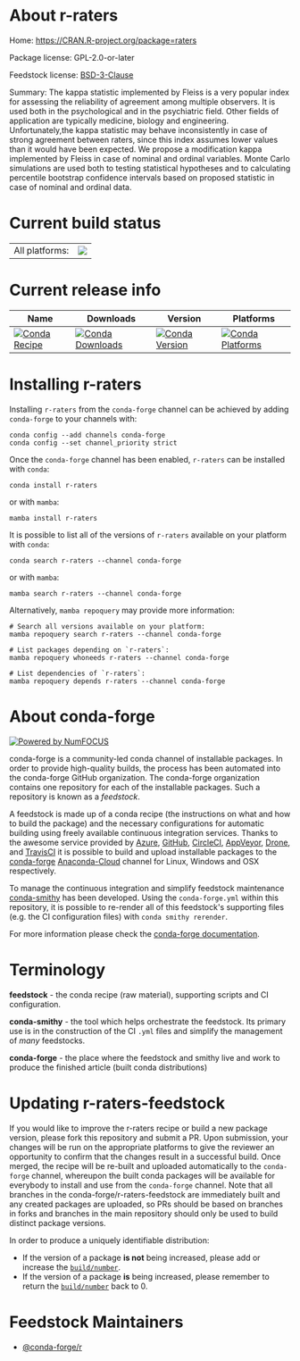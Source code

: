 About r-raters
==============

Home: https://CRAN.R-project.org/package=raters

Package license: GPL-2.0-or-later

Feedstock license: [BSD-3-Clause](https://github.com/conda-forge/r-raters-feedstock/blob/main/LICENSE.txt)

Summary: The kappa statistic implemented by Fleiss is a very popular index for assessing the reliability of agreement among multiple observers. It is used both in the psychological and in the psychiatric field. Other fields of application are typically medicine, biology and engineering. Unfortunately,the kappa statistic may behave inconsistently in case of strong agreement between raters, since this index assumes lower values than it would have been expected. We propose a modification kappa implemented by Fleiss in case of nominal and ordinal variables. Monte Carlo simulations are used both to testing statistical hypotheses and to calculating percentile bootstrap confidence intervals based on proposed statistic in case of nominal and ordinal data.

Current build status
====================


<table><tr><td>All platforms:</td>
    <td>
      <a href="https://dev.azure.com/conda-forge/feedstock-builds/_build/latest?definitionId=10239&branchName=main">
        <img src="https://dev.azure.com/conda-forge/feedstock-builds/_apis/build/status/r-raters-feedstock?branchName=main">
      </a>
    </td>
  </tr>
</table>

Current release info
====================

| Name | Downloads | Version | Platforms |
| --- | --- | --- | --- |
| [![Conda Recipe](https://img.shields.io/badge/recipe-r--raters-green.svg)](https://anaconda.org/conda-forge/r-raters) | [![Conda Downloads](https://img.shields.io/conda/dn/conda-forge/r-raters.svg)](https://anaconda.org/conda-forge/r-raters) | [![Conda Version](https://img.shields.io/conda/vn/conda-forge/r-raters.svg)](https://anaconda.org/conda-forge/r-raters) | [![Conda Platforms](https://img.shields.io/conda/pn/conda-forge/r-raters.svg)](https://anaconda.org/conda-forge/r-raters) |

Installing r-raters
===================

Installing `r-raters` from the `conda-forge` channel can be achieved by adding `conda-forge` to your channels with:

```
conda config --add channels conda-forge
conda config --set channel_priority strict
```

Once the `conda-forge` channel has been enabled, `r-raters` can be installed with `conda`:

```
conda install r-raters
```

or with `mamba`:

```
mamba install r-raters
```

It is possible to list all of the versions of `r-raters` available on your platform with `conda`:

```
conda search r-raters --channel conda-forge
```

or with `mamba`:

```
mamba search r-raters --channel conda-forge
```

Alternatively, `mamba repoquery` may provide more information:

```
# Search all versions available on your platform:
mamba repoquery search r-raters --channel conda-forge

# List packages depending on `r-raters`:
mamba repoquery whoneeds r-raters --channel conda-forge

# List dependencies of `r-raters`:
mamba repoquery depends r-raters --channel conda-forge
```


About conda-forge
=================

[![Powered by
NumFOCUS](https://img.shields.io/badge/powered%20by-NumFOCUS-orange.svg?style=flat&colorA=E1523D&colorB=007D8A)](https://numfocus.org)

conda-forge is a community-led conda channel of installable packages.
In order to provide high-quality builds, the process has been automated into the
conda-forge GitHub organization. The conda-forge organization contains one repository
for each of the installable packages. Such a repository is known as a *feedstock*.

A feedstock is made up of a conda recipe (the instructions on what and how to build
the package) and the necessary configurations for automatic building using freely
available continuous integration services. Thanks to the awesome service provided by
[Azure](https://azure.microsoft.com/en-us/services/devops/), [GitHub](https://github.com/),
[CircleCI](https://circleci.com/), [AppVeyor](https://www.appveyor.com/),
[Drone](https://cloud.drone.io/welcome), and [TravisCI](https://travis-ci.com/)
it is possible to build and upload installable packages to the
[conda-forge](https://anaconda.org/conda-forge) [Anaconda-Cloud](https://anaconda.org/)
channel for Linux, Windows and OSX respectively.

To manage the continuous integration and simplify feedstock maintenance
[conda-smithy](https://github.com/conda-forge/conda-smithy) has been developed.
Using the ``conda-forge.yml`` within this repository, it is possible to re-render all of
this feedstock's supporting files (e.g. the CI configuration files) with ``conda smithy rerender``.

For more information please check the [conda-forge documentation](https://conda-forge.org/docs/).

Terminology
===========

**feedstock** - the conda recipe (raw material), supporting scripts and CI configuration.

**conda-smithy** - the tool which helps orchestrate the feedstock.
                   Its primary use is in the construction of the CI ``.yml`` files
                   and simplify the management of *many* feedstocks.

**conda-forge** - the place where the feedstock and smithy live and work to
                  produce the finished article (built conda distributions)


Updating r-raters-feedstock
===========================

If you would like to improve the r-raters recipe or build a new
package version, please fork this repository and submit a PR. Upon submission,
your changes will be run on the appropriate platforms to give the reviewer an
opportunity to confirm that the changes result in a successful build. Once
merged, the recipe will be re-built and uploaded automatically to the
`conda-forge` channel, whereupon the built conda packages will be available for
everybody to install and use from the `conda-forge` channel.
Note that all branches in the conda-forge/r-raters-feedstock are
immediately built and any created packages are uploaded, so PRs should be based
on branches in forks and branches in the main repository should only be used to
build distinct package versions.

In order to produce a uniquely identifiable distribution:
 * If the version of a package **is not** being increased, please add or increase
   the [``build/number``](https://docs.conda.io/projects/conda-build/en/latest/resources/define-metadata.html#build-number-and-string).
 * If the version of a package **is** being increased, please remember to return
   the [``build/number``](https://docs.conda.io/projects/conda-build/en/latest/resources/define-metadata.html#build-number-and-string)
   back to 0.

Feedstock Maintainers
=====================

* [@conda-forge/r](https://github.com/conda-forge/r/)

